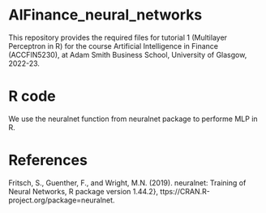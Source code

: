 # AIFinance_neural_networks
This repository provides the required files for tutorial 1 (Multilayer Perceptron in R) for the course Artificial Intelligence in Finance (ACCFIN5230), 
at Adam Smith Business School, University of Glasgow, 2022-23.

# R code
We use the neuralnet function from neuralnet package to performe MLP in R. 

# References
Fritsch, S., Guenther, F., and Wright, M.N. (2019). neuralnet: Training of Neural Networks, R package version 1.44.2}, ttps://CRAN.R-project.org/package=neuralnet.
